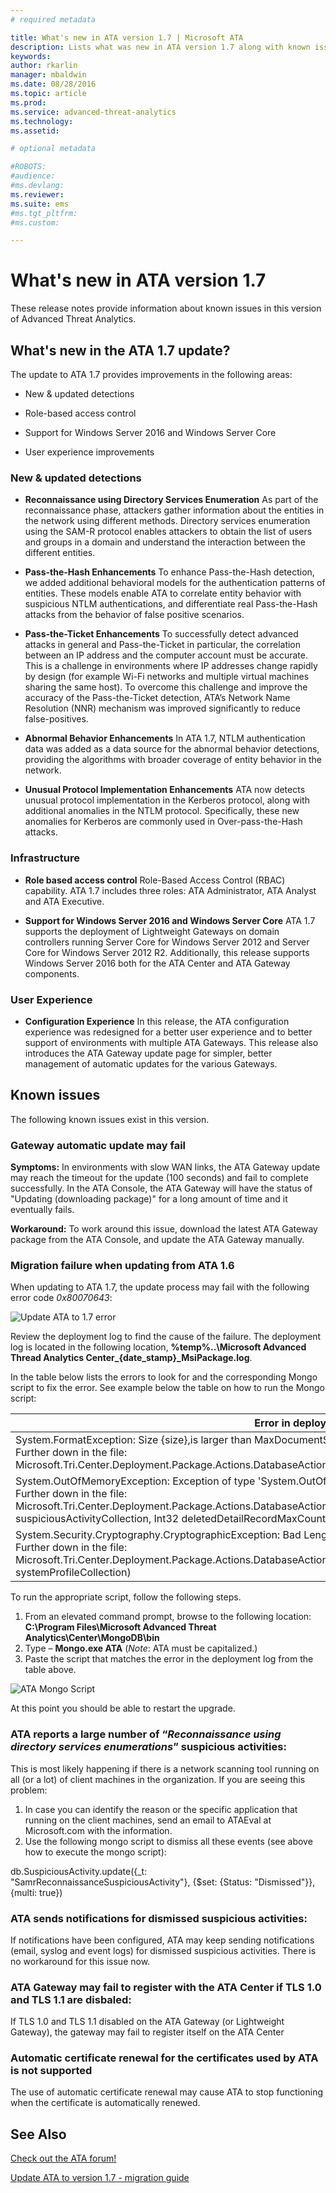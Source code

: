 ```yaml
---
# required metadata

title: What's new in ATA version 1.7 | Microsoft ATA
description: Lists what was new in ATA version 1.7 along with known issues
keywords:
author: rkarlin
manager: mbaldwin
ms.date: 08/28/2016
ms.topic: article
ms.prod:
ms.service: advanced-threat-analytics
ms.technology:
ms.assetid: 

# optional metadata

#ROBOTS:
#audience:
#ms.devlang:
ms.reviewer: 
ms.suite: ems
#ms.tgt_pltfrm:
#ms.custom:

---
```


# What's new in ATA version 1.7
These release notes provide information about known issues in this version of Advanced Threat Analytics.

## What's new in the ATA 1.7 update?
The update to ATA 1.7 provides improvements in the following areas:

-   New & updated detections

-   Role-based access control

-   Support for Windows Server 2016 and Windows Server Core

-   User experience improvements


### New & updated detections


- **Reconnaissance using Directory Services Enumeration**
As part of the reconnaissance phase, attackers gather information about the entities in the network using different methods. Directory services enumeration using the SAM-R protocol enables attackers to obtain the list of users and groups in a domain and understand the interaction between the different entities. 

- **Pass-the-Hash Enhancements**
To enhance Pass-the-Hash detection, we added additional behavioral models for the authentication patterns of entities. These models enable ATA to correlate entity behavior with suspicious NTLM authentications, and differentiate real Pass-the-Hash attacks from the behavior of false positive scenarios.

- **Pass-the-Ticket Enhancements**
To successfully detect advanced attacks in general and Pass-the-Ticket in particular, the correlation between an IP address and the computer account must be accurate. This is a challenge in environments where IP addresses change rapidly by design (for example Wi-Fi networks and multiple virtual machines sharing the same host). To overcome this challenge and improve the accuracy of the Pass-the-Ticket detection, ATA’s Network Name Resolution (NNR) mechanism was improved significantly to reduce false-positives.

- **Abnormal Behavior Enhancements**
In ATA 1.7, NTLM authentication data was added as a data source for the abnormal behavior detections, providing the algorithms with broader coverage of entity behavior in the network. 

- **Unusual Protocol Implementation Enhancements**
ATA now detects unusual protocol implementation in the Kerberos protocol, along with additional anomalies in the NTLM protocol. Specifically, these new anomalies for Kerberos are commonly used in Over-pass-the-Hash attacks.


### Infrastructure

- **Role based access control**
Role-Based Access Control (RBAC) capability. ATA 1.7 includes three roles: ATA Administrator, ATA Analyst and ATA Executive.

- **Support for Windows Server 2016 and Windows Server Core**
ATA 1.7 supports the deployment of Lightweight Gateways on domain controllers running Server Core for Windows Server 2012 and Server Core for Windows Server 2012 R2. Additionally, this release supports Windows Server 2016 both for the ATA Center and ATA Gateway components.

### User Experience
- **Configuration Experience**
In this release, the ATA configuration experience was redesigned for a better user experience and to better support of environments with multiple ATA Gateways. This release also introduces the ATA Gateway update page for simpler, better management of automatic updates for the various Gateways.

## Known issues
The following known issues exist in this version.

### Gateway automatic update may fail
**Symptoms:** In environments with slow WAN links, the ATA Gateway update may reach the timeout for the update (100 seconds) and fail to complete successfully.
In the ATA Console, the ATA Gateway will have the status of "Updating (downloading package)" for a long amount of time and it eventually fails.

**Workaround:** To work around this issue, download the latest ATA Gateway package from the ATA Console, and update the ATA Gateway manually.

### Migration failure when updating from ATA 1.6
When updating to ATA 1.7, the update process may fail with the following error code *0x80070643*:

![Update ATA to 1.7 error](media/ata-update-error.png)

Review the deployment log to find the cause of the failure. The deployment log is located in the following location, **%temp%\..\Microsoft Advanced Thread Analytics Center_{date_stamp}_MsiPackage.log**. 

In the table below lists the errors to look for and the corresponding Mongo script to fix the error. See example below the table on how to run the Mongo script:

| Error in deployment log file                                                                                                                  | Mongo script                                                                                                                                                                         |
|---|---|
| System.FormatException: Size {size},is larger than MaxDocumentSize 16777216 <br>Further down in the file:<br>  Microsoft.Tri.Center.Deployment.Package.Actions.DatabaseActions.MigrateUniqueEntityProfiles(Boolean isPartial)                                                                                        | db.UniqueEntityProfile.find().forEach(function(obj){if(Object.bsonsize(obj) > 12582912) {print(obj._id);print(Object.bsonsize(obj));db.UniqueEntityProfile.remove({_id:obj._id});}}) |
| System.OutOfMemoryException: Exception of type 'System.OutOfMemoryException' was thrown<br>Further down in the file:<br>Microsoft.Tri.Center.Deployment.Package.Actions.DatabaseActions.ReduceSuspiciousActivityDetailsRecords(IMongoCollection`1 suspiciousActivityCollection, Int32 deletedDetailRecordMaxCount) | db.SuspiciousActivity.find().forEach(function(obj){if(Object.bsonsize(obj) > 500000),{print(obj._id);print(Object.bsonsize(obj));db.SuspiciousActivity.remove({_id:obj._id});}})     |
|System.Security.Cryptography.CryptographicException: Bad Length<br>Further down in the file:<br> Microsoft.Tri.Center.Deployment.Package.Actions.DatabaseActions.MigrateCenterSystemProfile(IMongoCollection`1 systemProfileCollection)| CenterThumbprint=db.SystemProfile.find({_t:"CenterSystemProfile"}).toArray()[0].Configuration.SecretManagerConfiguration.CertificateThumbprint;db.SystemProfile.update({_t:"CenterSystemProfile"},{$set:{"Configuration.ManagementClientConfiguration.ServerCertificateThumbprint":CenterThumbprint}})|


To run the appropriate script, follow the following steps. 

1.	From an elevated command prompt, browse to the following location: **C:\Program Files\Microsoft Advanced Threat Analytics\Center\MongoDB\bin**
2.	Type – **Mongo.exe ATA**   (*Note*: ATA must be capitalized.)
3.	Paste the script that matches the error in the deployment log from the table above.

![ATA Mongo Script](media/ATA-mongoDB-script.png)

At this point you should be able to restart the upgrade.

### ATA reports a large number of “*Reconnaissance using directory services enumerations*” suspicious activities:
 
This is most likely happening if there is a network scanning tool running on all (or a lot) of client machines in the
organization. If you are seeing this problem:

1. In case you can identify the reason or the specific application that running on the client machines, send an email to ATAEval at Microsoft.com with the information.
2. Use the following mongo script to dismiss all these events (see above how to execute the mongo script):

db.SuspiciousActivity.update({_t: "SamrReconnaissanceSuspiciousActivity"}, {$set: {Status: "Dismissed"}}, {multi: true})

### ATA sends notifications for dismissed suspicious activities:
If notifications have been configured, ATA may keep sending notifications (email, syslog and event logs) for dismissed suspicious activities.
There is no workaround for this issue now. 

### ATA Gateway may fail to register with the ATA Center if TLS 1.0 and TLS 1.1 are disbaled:
If TLS 1.0 and TLS 1.1 disabled on the ATA Gateway (or Lightweight Gateway), the gateway may fail to register itself on the ATA Center

### Automatic certificate renewal for the certificates used by ATA is not supported
The use of automatic certificate renewal may cause ATA to stop functioning when the certificate is automatically renewed. 


## See Also
[Check out the ATA forum!](https://social.technet.microsoft.com/Forums/security/home?forum=mata)

[Update ATA to version 1.7 - migration guide](ata-update-1.7-migration-guide.md)

